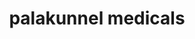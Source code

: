 ---
title: "palakunnel medicals"
url: /ettumanur-kottayam/palakunnel-medicals-ettumanur-pala-road/
shop: medical supply
---